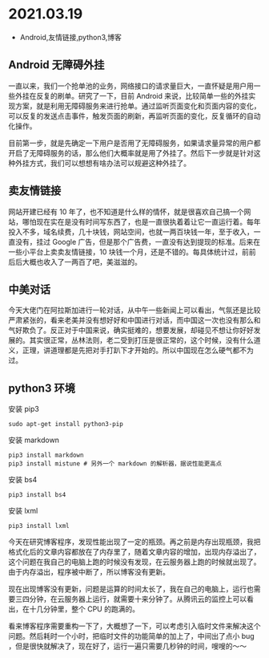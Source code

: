 # 2021.03.19
- Android,友情链接,python3,博客


## Android 无障碍外挂

一直以来，我们一个抢单池的业务，网络接口的请求量巨大，一直怀疑是用户用一些外挂在反复的刷单。研究了一下，目前 Android 来说，比较简单一些的外挂实现方案，就是利用无障碍服务来进行抢单。通过监听页面变化和页面内容的变化，可以反复的发送点击事件，触发页面的刷新，再监听页面的变化，反复循环的自动化操作。

目前第一步，就是先确定一下用户是否用了无障碍服务，如果请求量异常的用户都开启了无障碍服务的话，那么他们大概率就是用了外挂了。然后下一步就是针对这种外挂方式，我们可以想想有啥办法可以规避这种外挂了。

## 卖友情链接

网站开建已经有 10 年了，也不知道是什么样的情怀，就是很喜欢自己搞一个网站，哪怕现在实在是没有时间写东西了，也是一直很执着着让它一直运行着。每年投入不多，域名续费，几十块钱，网站空间，也就一两百块钱一年，至于收入，一直没有，挂过 Google 广告，但是那个广告费，一直没有达到提现的标准。后来在一些小平台上卖卖友情链接，10 块钱一个月，还是不错的。每具体统计过，前前后后大概也收入了一两百了吧，美滋滋的。


## 中美对话

今天大佬门在阿拉斯加进行一轮对话，从中午一些新闻上可以看出，气氛还是比较严肃紧张的，看来老美并没有想好好和中国进行对话，而中国这一次也没有那么和气好欺负了。反正对于中国来说，确实挺难的，想要发展，却碰见不想让你好好发展的。其实很正常，丛林法则，老二受到打压是很正常的，这个时候，没有什么道义，正理，讲道理都是先把对手打趴下才开始的。所以中国现在怎么硬气都不为过。

## python3 环境

安装 pip3 

	sudo apt-get install python3-pip

安装 markdown

	pip3 install markdown
	pip3 install mistune # 另外一个 markdown 的解析器，据说性能更高点

安装 bs4

	pip3 install bs4

安装 lxml

	pip3 install lxml


今天在研究博客程序，发现性能出现了一定的瓶颈。再之前是内存出现瓶颈，我把格式化后的文章内容都放在了内存里了，随着文章内容的增加，出现内存溢出了，这个问题在我自己的电脑上跑的时候没有发现，在云服务器上跑的时候就出现了。由于内存溢出，程序被中断了，所以博客没有更新。

现在出现博客没有更新，问题是运算的时间太长了，我在自己的电脑上，运行也需要三四分钟，在云服务器上运行，就需要十来分钟了。从腾讯云的监控上可以看出，在十几分钟里，整个 CPU 的跑满的。

看来博客程序需要重构一下了，大概想了一下，可以考虑引入临时文件来解决这个问题。然后耗时一个小时，把临时文件的功能简单的加上了，中间出了点小 bug ，但是很快就解决了，现在好了，运行一遍只需要几秒钟的时间，嗖嗖的～～